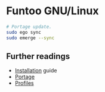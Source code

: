# Funtoo GNU/Linux

```sh
# Portage update.
sudo ego sync
sudo emerge --sync
```

## Further readings

- [Installation] guide
- [Portage]
- [Profiles]

[installation]: https://www.funtoo.org/Install
[portage]: portage.md
[profiles]: https://www.funtoo.org/Funtoo_Profiles
